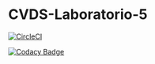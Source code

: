 # CVDS-Laboratorio-5


[![CircleCI](https://circleci.com/gh/EdKillah/CVDS-Laboratorio-6.svg?style=svg)](https://circleci.com/gh/EdKillah/CVDS-Laboratorio-6)

[![Codacy Badge](https://api.codacy.com/project/badge/Grade/8e15c214599342f4a800c1475a7ba10e)](https://www.codacy.com/manual/EdKillah/CVDS-Laboratorio-6?utm_source=github.com&amp;utm_medium=referral&amp;utm_content=EdKillah/CVDS-Laboratorio-6&amp;utm_campaign=Badge_Grade)
